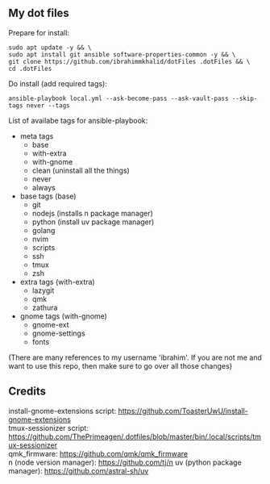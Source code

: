 ## My dot files

Prepare for install:

```
sudo apt update -y && \
sudo apt install git ansible software-properties-common -y && \
git clone https://github.com/ibrahimmkhalid/dotFiles .dotFiles && \
cd .dotFiles
```

Do install (add required tags):

```
ansible-playbook local.yml --ask-become-pass --ask-vault-pass --skip-tags never --tags
```

List of availabe tags for ansible-playbook:

- meta tags
  - base
  - with-extra
  - with-gnome
  - clean (uninstall all the things)
  - never
  - always
- base tags (base)
  - git
  - nodejs (installs n package manager)
  - python (install uv package manager)
  - golang
  - nvim
  - scripts
  - ssh
  - tmux
  - zsh
- extra tags (with-extra)
  - lazygit
  - qmk
  - zathura
- gnome tags (with-gnome)
  - gnome-ext
  - gnome-settings
  - fonts

(There are many references to my username 'ibrahim'. If you are not me and want to use this repo, then make sure to go over all those changes)

## Credits

install-gnome-extensions script: https://github.com/ToasterUwU/install-gnome-extensions  
tmux-sessionizer script: https://github.com/ThePrimeagen/.dotfiles/blob/master/bin/.local/scripts/tmux-sessionizer  
qmk_firmware: https://github.com/qmk/qmk_firmware  
n (node version manager): https://github.com/tj/n
uv (python package manager): https://github.com/astral-sh/uv
